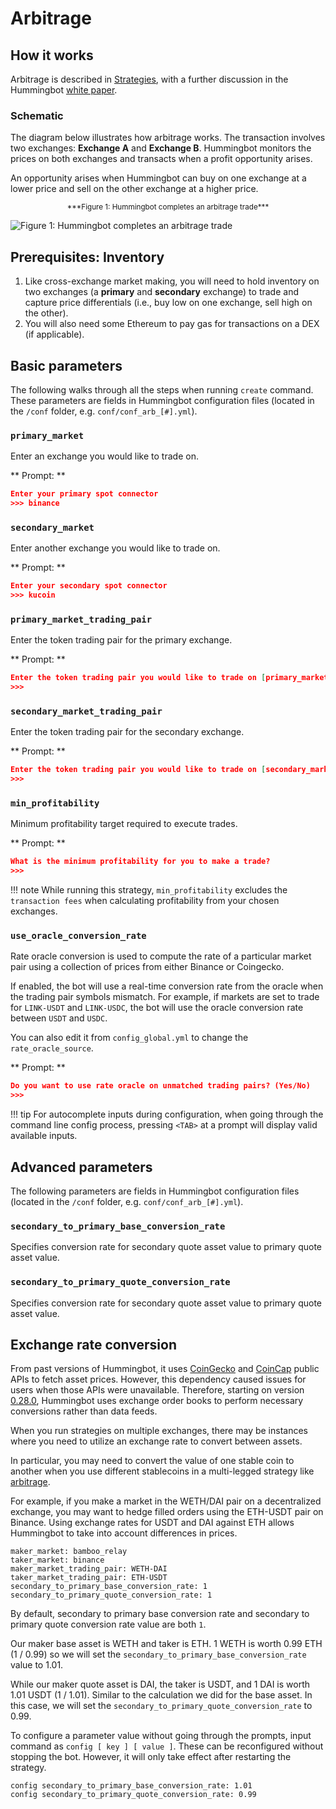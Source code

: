 # Arbitrage

## How it works

Arbitrage is described in [Strategies](/strategies/#arbitrage_1), with a further discussion in the Hummingbot [white paper](https://hummingbot.io/hummingbot.pdf).

### Schematic

The diagram below illustrates how arbitrage works. The transaction involves two exchanges: **Exchange A** and **Exchange B**. Hummingbot monitors the prices on both exchanges and transacts when a profit opportunity arises.

An opportunity arises when Hummingbot can buy on one exchange at a lower price and sell on the other exchange at a higher price.

<small>
  <center>***Figure 1: Hummingbot completes an arbitrage trade***</center>
</small>

![Figure 1: Hummingbot completes an arbitrage trade](/assets/img/arbitrage.png)

## Prerequisites: Inventory

1. Like cross-exchange market making, you will need to hold inventory on two exchanges (a **primary** and **secondary** exchange) to trade and capture price differentials (i.e., buy low on one exchange, sell high on the other).
2. You will also need some Ethereum to pay gas for transactions on a DEX (if applicable).

## Basic parameters

The following walks through all the steps when running `create` command. These parameters are fields in Hummingbot configuration files (located in the `/conf` folder, e.g. `conf/conf_arb_[#].yml`).

### `primary_market`

Enter an exchange you would like to trade on.

** Prompt: **

```json
Enter your primary spot connector
>>> binance
```

### `secondary_market`

Enter another exchange you would like to trade on.

** Prompt: **

```json
Enter your secondary spot connector
>>> kucoin
```

### `primary_market_trading_pair`

Enter the token trading pair for the primary exchange.

** Prompt: **

```json
Enter the token trading pair you would like to trade on [primary_market]
>>>
```

### `secondary_market_trading_pair`

Enter the token trading pair for the secondary exchange.

** Prompt: **

```json
Enter the token trading pair you would like to trade on [secondary_market]
>>>
```

### `min_profitability`

Minimum profitability target required to execute trades.

** Prompt: **

```json
What is the minimum profitability for you to make a trade?
>>>
```

!!! note
    While running this strategy, `min_profitability` excludes the `transaction fees` when calculating profitability from your chosen exchanges.

### `use_oracle_conversion_rate`

Rate oracle conversion is used to compute the rate of a particular market pair using a collection of prices from either Binance or Coingecko.

If enabled, the bot will use a real-time conversion rate from the oracle when the trading pair symbols mismatch.
For example, if markets are set to trade for `LINK-USDT` and `LINK-USDC`, the bot will use the oracle conversion rate between `USDT` and `USDC`.

You can also edit it from `config_global.yml` to change the `rate_oracle_source`.

** Prompt: **

```json
Do you want to use rate oracle on unmatched trading pairs? (Yes/No)
>>>
```

!!! tip
    For autocomplete inputs during configuration, when going through the command line config process, pressing `<TAB>` at a prompt will display valid available inputs.

## Advanced parameters

The following parameters are fields in Hummingbot configuration files (located in the `/conf` folder, e.g. `conf/conf_arb_[#].yml`).

### `secondary_to_primary_base_conversion_rate`

Specifies conversion rate for secondary quote asset value to primary quote asset value.

### `secondary_to_primary_quote_conversion_rate`

Specifies conversion rate for secondary quote asset value to primary quote asset value.

## Exchange rate conversion

From past versions of Hummingbot, it uses [CoinGecko](https://www.coingecko.com/en/api) and [CoinCap](https://docs.coincap.io/?version=latest) public APIs to fetch asset prices. However, this dependency caused issues for users when those APIs were unavailable. Therefore, starting on version [0.28.0](/release-notes/0.28.0/#removed-dependency-on-external-data-feeds), Hummingbot uses exchange order books to perform necessary conversions rather than data feeds.

When you run strategies on multiple exchanges, there may be instances where you need to utilize an exchange rate to convert between assets.

In particular, you may need to convert the value of one stable coin to another when you use different stablecoins in a multi-legged strategy like [arbitrage](/strategies/arbitrage/).

For example, if you make a market in the WETH/DAI pair on a decentralized exchange, you may want to hedge filled orders using the ETH-USDT pair on Binance. Using exchange rates for USDT and DAI against ETH allows Hummingbot to take into account differences in prices.

```
maker_market: bamboo_relay
taker_market: binance
maker_market_trading_pair: WETH-DAI
taker_market_trading_pair: ETH-USDT
secondary_to_primary_base_conversion_rate: 1
secondary_to_primary_quote_conversion_rate: 1
```

By default, secondary to primary base conversion rate and secondary to primary quote conversion rate value are both `1`.

Our maker base asset is WETH and taker is ETH. 1 WETH is worth 0.99 ETH (1 / 0.99) so we will set the `secondary_to_primary_base_conversion_rate` value to 1.01.

While our maker quote asset is DAI, the taker is USDT, and 1 DAI is worth 1.01 USDT (1 / 1.01). Similar to the calculation we did for the base asset. In this case, we will set the `secondary_to_primary_quote_conversion_rate` to 0.99.

To configure a parameter value without going through the prompts, input command as `config [ key ] [ value ]`. These can be reconfigured without stopping the bot. However, it will only take effect after restarting the strategy.

```
config secondary_to_primary_base_conversion_rate: 1.01
config secondary_to_primary_quote_conversion_rate: 0.99
```
